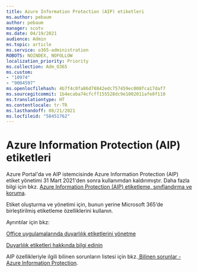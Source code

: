 ```yaml
---
title: Azure Information Protection (AIP) etiketleri
ms.author: pebaum
author: pebaum
manager: scotv
ms.date: 04/19/2021
audience: Admin
ms.topic: article
ms.service: o365-administration
ROBOTS: NOINDEX, NOFOLLOW
localization_priority: Priority
ms.collection: Adm_O365
ms.custom:
- "10974"
- "9004597"
ms.openlocfilehash: 4b7f4c0fa86d78842edc757459ec008fca17daf7
ms.sourcegitcommit: 1b4ecaba74cfcff155528dc9e1002011afe0f110
ms.translationtype: HT
ms.contentlocale: tr-TR
ms.lasthandoff: 08/21/2021
ms.locfileid: "58451762"
---
```

# <a name="azure-information-protection-aip-labels"></a>Azure Information Protection (AIP) etiketleri

Azure Portal'da ve AIP istemcisinde Azure Information Protection (AIP) etiket yönetimi 31 Mart 2021'den sonra kullanımdan kaldırımıştır. Daha fazla bilgi için bkz. [Azure Information Protection (AIP) etiketleme, sınıflandırma ve koruma](https://docs.microsoft.com/azure/information-protection/aip-classification-and-protection).

Etiket oluşturma ve yönetimi için, bunun yerine Microsoft 365’de birleştirilmiş etiketleme özelliklerini kullanın. 

Ayrıntılar için bkz:

[Office uygulamalarında duyarlılık etiketlerini yönetme](https://docs.microsoft.com/microsoft-365/compliance/sensitivity-labels-office-apps)

[Duyarlılık etiketleri hakkında bilgi edinin](https://docs.microsoft.com/microsoft-365/compliance/sensitivity-labels)

AIP özellikleriyle ilgili bilinen sorunların listesi için bkz.[ Bilinen sorunlar - Azure Information Protection](https://docs.microsoft.com/azure/information-protection/known-issues).